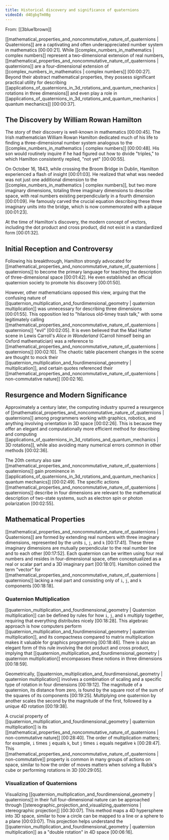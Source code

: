 ```yaml
---
title: Historical discovery and significance of quaternions
videoId: d4EgbgTm0Bg
---
```


From: [[3blue1brown]] <br/> 

[[mathematical_properties_and_noncommutative_nature_of_quaternions | Quaternions]] are a captivating and often underappreciated number system in mathematics <a class="yt-timestamp" data-t="00:00:21">[00:00:21]</a>. While [[complex_numbers_in_mathematics | complex numbers]] represent a two-dimensional extension of real numbers, [[mathematical_properties_and_noncommutative_nature_of_quaternions | quaternions]] are a four-dimensional extension of [[complex_numbers_in_mathematics | complex numbers]] <a class="yt-timestamp" data-t="00:00:27">[00:00:27]</a>. Beyond their abstract mathematical properties, they possess significant practical utility for describing [[applications_of_quaternions_in_3d_rotations_and_quantum_mechanics | rotations in three dimensions]] and even play a role in [[applications_of_quaternions_in_3d_rotations_and_quantum_mechanics | quantum mechanics]] <a class="yt-timestamp" data-t="00:00:37">[00:00:37]</a>.

## The Discovery by William Rowan Hamilton

The story of their discovery is well-known in mathematics <a class="yt-timestamp" data-t="00:00:45">[00:00:45]</a>. The Irish mathematician William Rowan Hamilton dedicated much of his life to finding a three-dimensional number system analogous to the [[complex_numbers_in_mathematics | complex numbers]] <a class="yt-timestamp" data-t="00:00:48">[00:00:48]</a>. His son would routinely inquire if he had figured out how to divide "triples," to which Hamilton consistently replied, "not yet" <a class="yt-timestamp" data-t="00:00:55">[00:00:55]</a>.

On October 16, 1843, while crossing the Broom Bridge in Dublin, Hamilton experienced a flash of insight <a class="yt-timestamp" data-t="00:01:03">[00:01:03]</a>. He realized that what was needed was not just one additional dimension to the [[complex_numbers_in_mathematics | complex numbers]], but two more imaginary dimensions, totaling three imaginary dimensions to describe space, with real numbers existing perpendicularly in a fourth dimension <a class="yt-timestamp" data-t="00:01:09">[00:01:09]</a>. He famously carved the crucial equation describing these three imaginary units into the bridge, which is now commemorated with a plaque <a class="yt-timestamp" data-t="00:01:23">[00:01:23]</a>.

At the time of Hamilton's discovery, the modern concept of vectors, including the dot product and cross product, did not exist in a standardized form <a class="yt-timestamp" data-t="00:01:32">[00:01:32]</a>.

## Initial Reception and Controversy

Following his breakthrough, Hamilton strongly advocated for [[mathematical_properties_and_noncommutative_nature_of_quaternions | quaternions]] to become the primary language for teaching the description of three-dimensional space <a class="yt-timestamp" data-t="00:01:42">[00:01:42]</a>. He even established an official quaternion society to promote his discovery <a class="yt-timestamp" data-t="00:01:50">[00:01:50]</a>.

However, other mathematicians opposed this view, arguing that the confusing nature of [[quaternion_multiplication_and_fourdimensional_geometry | quaternion multiplication]] was unnecessary for describing three dimensions <a class="yt-timestamp" data-t="00:01:55">[00:01:55]</a>. This opposition led to "hilarious old-timey trash talk," with some legitimately calling [[mathematical_properties_and_noncommutative_nature_of_quaternions | quaternions]] "evil" <a class="yt-timestamp" data-t="00:02:05">[00:02:05]</a>. It is even believed that the Mad Hatter scene in Lewis Carroll's *Alice in Wonderland* (Carroll himself being an Oxford mathematician) was a reference to [[mathematical_properties_and_noncommutative_nature_of_quaternions | quaternions]] <a class="yt-timestamp" data-t="00:02:10">[00:02:10]</a>. The chaotic table placement changes in the scene are thought to mock their [[quaternion_multiplication_and_fourdimensional_geometry | multiplication]], and certain quotes referenced their [[mathematical_properties_and_noncommutative_nature_of_quaternions | non-commutative nature]] <a class="yt-timestamp" data-t="00:02:16">[00:02:16]</a>.

## Resurgence and Modern Significance

Approximately a century later, the computing industry spurred a resurgence of [[mathematical_properties_and_noncommutative_nature_of_quaternions | quaternions]] among programmers working with graphics, robotics, and anything involving orientation in 3D space <a class="yt-timestamp" data-t="00:02:26">[00:02:26]</a>. This is because they offer an elegant and computationally more efficient method for describing and computing [[applications_of_quaternions_in_3d_rotations_and_quantum_mechanics | 3D rotations]], while also avoiding many numerical errors common in other methods <a class="yt-timestamp" data-t="00:02:36">[00:02:36]</a>.

The 20th century also saw [[mathematical_properties_and_noncommutative_nature_of_quaternions | quaternions]] gain prominence in [[applications_of_quaternions_in_3d_rotations_and_quantum_mechanics | quantum mechanics]] <a class="yt-timestamp" data-t="00:02:49">[00:02:49]</a>. The specific actions [[mathematical_properties_and_noncommutative_nature_of_quaternions | quaternions]] describe in four dimensions are relevant to the mathematical description of two-state systems, such as electron spin or photon polarization <a class="yt-timestamp" data-t="00:02:55">[00:02:55]</a>.

## Mathematical Properties

[[mathematical_properties_and_noncommutative_nature_of_quaternions | Quaternions]] are formed by extending real numbers with three imaginary dimensions, represented by the units `i`, `j`, and `k` <a class="yt-timestamp" data-t="00:17:41">[00:17:41]</a>. These three imaginary dimensions are mutually perpendicular to the real number line and to each other <a class="yt-timestamp" data-t="00:17:52">[00:17:52]</a>. Each quaternion can be written using four real numbers and resides in four-dimensional space, often conceptualized as a real or scalar part and a 3D imaginary part <a class="yt-timestamp" data-t="00:18:01">[00:18:01]</a>. Hamilton coined the term "vector" for [[mathematical_properties_and_noncommutative_nature_of_quaternions | quaternions]] lacking a real part and consisting only of `i`, `j`, and `k` components <a class="yt-timestamp" data-t="00:18:18">[00:18:18]</a>.

### Quaternion Multiplication
[[quaternion_multiplication_and_fourdimensional_geometry | Quaternion multiplication]] can be defined by rules for how `i`, `j`, and `k` multiply together, requiring that everything distributes nicely <a class="yt-timestamp" data-t="00:18:28">[00:18:28]</a>. This algebraic approach is how computers perform [[quaternion_multiplication_and_fourdimensional_geometry | quaternion multiplication]], and its compactness compared to matrix multiplication makes it valuable for graphics programming <a class="yt-timestamp" data-t="00:18:46">[00:18:46]</a>. There is also an elegant form of this rule involving the dot product and cross product, implying that [[quaternion_multiplication_and_fourdimensional_geometry | quaternion multiplication]] encompasses these notions in three dimensions <a class="yt-timestamp" data-t="00:18:59">[00:18:59]</a>.

Geometrically, [[quaternion_multiplication_and_fourdimensional_geometry | quaternion multiplication]] involves a combination of scaling and a specific type of rotation in four dimensions <a class="yt-timestamp" data-t="00:19:12">[00:19:12]</a>. The magnitude of a quaternion, its distance from zero, is found by the square root of the sum of the squares of its components <a class="yt-timestamp" data-t="00:19:25">[00:19:25]</a>. Multiplying one quaternion by another scales the second by the magnitude of the first, followed by a unique 4D rotation <a class="yt-timestamp" data-t="00:19:38">[00:19:38]</a>.

A crucial property of [[quaternion_multiplication_and_fourdimensional_geometry | quaternion multiplication]] is its [[mathematical_properties_and_noncommutative_nature_of_quaternions | non-commutative nature]] <a class="yt-timestamp" data-t="00:28:40">[00:28:40]</a>. The order of multiplication matters; for example, `i` times `j` equals `k`, but `j` times `i` equals negative `k` <a class="yt-timestamp" data-t="00:28:47">[00:28:47]</a>. This [[mathematical_properties_and_noncommutative_nature_of_quaternions | non-commutative]] property is common in many groups of actions on space, similar to how the order of moves matters when solving a Rubik's cube or performing rotations in 3D <a class="yt-timestamp" data-t="00:29:05">[00:29:05]</a>.

### Visualization of Quaternions
Visualizing [[quaternion_multiplication_and_fourdimensional_geometry | quaternions]] in their full four-dimensional nature can be approached through [[stereographic_projection_and_visualizing_quaternions | stereographic projection]] <a class="yt-timestamp" data-t="00:30:07">[00:30:07]</a>. This method maps a 4D hypersphere into 3D space, similar to how a circle can be mapped to a line or a sphere to a plane <a class="yt-timestamp" data-t="00:03:07">[00:03:07]</a>. This projection helps understand the [[quaternion_multiplication_and_fourdimensional_geometry | quaternion multiplication]] as a "double rotation" in 4D space <a class="yt-timestamp" data-t="00:06:16">[00:06:16]</a>.